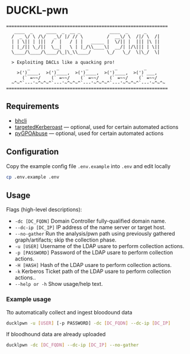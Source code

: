 # DUCKL-pwn
```
=============================================================
   ____  _     ____  _  __ _           ____  _      _     
  /  _ \/ \ /\/   _\/ |/ // \         /  __\/ \  /|/ \  /|
  | | \|| | |||  /  |   / | |   _____ |  \/|| |  ||| |\ ||
  | |_/|| \_/||  \__|   \ | |_/\\____\|  __/| |/\||| | \||
  \____/\____/\____/\_|\_\\____/      \_/   \_/  \|\_/  \|
                                                        
  > Exploiting DACLs like a quacking pro!
        _          _          _          _          _
    >(')____,  >(')____,  >(')____,  >(')____,  >(') ___,
      (` =~~/    (` =~~/    (` =~~/    (` =~~/    (` =~~/
  ~^~^`---'~^~^~^`---'~^~^~^`---'~^~^~^`---'~^~^~^`---'~^~^~
=============================================================
```
## Requirements
- [bhcli](https://github.com/exploide/bhcli)
- [targetedKerberoast](https://github.com/ShutdownRepo/targetedKerberoast) — optional, used for certain automated actions
- [pyGPOAbuse](https://github.com/Hackndo/pyGPOAbuse) — optional, used for certain automated actions
## Configuration
Copy the example config file `.env.example` into `.env` and edit locally
```sh
cp .env.example .env
```
## Usage 
Flags (high-level descriptions):
- `-dc [DC_FQDN]`
  Domain Controller fully-qualified domain name.
- `--dc-ip [DC_IP]`
  IP address of the name server or target host.
- `--no-gather`
  Run the analysis/pwn path using previously gathered graph/artifacts; skip the collection phase.
- `-u [USER]`
  Username of the LDAP usare to perform collection actions.
- `-p [PASSWORD]`
  Password of the LDAP usare to perform collection actions.
- `-H [HASH]`
  Hash of the LDAP usare to perform collection actions.
- `-k`
  Kerberos Ticket path of the LDAP usare to perform collection actions..
- `--help or -h`
  Show usage/help text.
### Example usage
Tto automatically collect and ingest bloodound data
```sh
ducklpwn -u [USER] [-p PASSWORD] -dc [DC_FQDN] --dc-ip [DC_IP] 
```
If bloodhound data are already uploaded
```sh
ducklpwn -dc [DC_FQDN] --dc-ip [DC_IP] --no-gather
```
